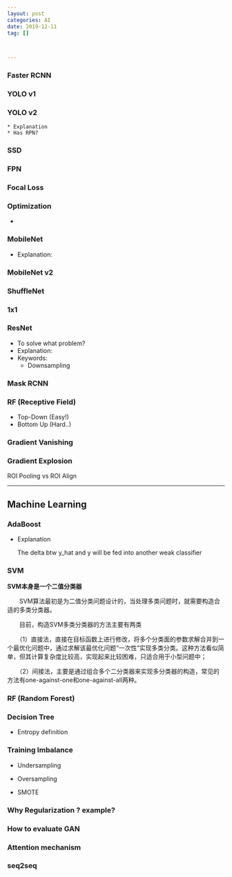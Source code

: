 ```yaml
---
layout: post
categories: AI
date: 2019-12-11
tag: [] 



---
```


### Faster RCNN

### YOLO v1

### YOLO v2

	* Explanation
	* Has RPN?

### SSD

### FPN

### Focal Loss

### Optimization

* 

### MobileNet

* Explanation:

### MobileNet v2

### ShuffleNet

### 1x1

### ResNet

* To solve what problem?
* Explanation:
* Keywords:
  * Downsampling

### Mask RCNN

### RF (Receptive Field)

* Top-Down (Easy!)
* Bottom Up (Hard..)

### Gradient Vanishing

### Gradient Explosion

ROI Pooling vs ROI Align



------



## Machine Learning

### AdaBoost

* Explanation

  The delta btw y_hat and y will be fed into another weak classifier 

### SVM

**SVM本身是一个二值分类器**

　　SVM算法最初是为二值分类问题设计的，当处理多类问题时，就需要构造合适的多类分类器。

　　目前，构造SVM多类分类器的方法主要有两类

　　（1）直接法，直接在目标函数上进行修改，将多个分类面的参数求解合并到一个最优化问题中，通过求解该最优化问题“一次性”实现多类分类。这种方法看似简单，但其计算复杂度比较高，实现起来比较困难，只适合用于小型问题中；

　　（2）间接法，主要是通过组合多个二分类器来实现多分类器的构造，常见的方法有one-against-one和one-against-all两种。

### RF (Random Forest)



### Decision Tree 

* Entropy definition



###  Training Imbalance

* Undersampling
* Oversampling

* SMOTE

### Why Regularization ? example?


### How to evaluate GAN

### Attention mechanism


### seq2seq 